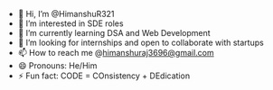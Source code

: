 - 👋 Hi, I’m @HimanshuR321
- 👀 I’m interested in SDE roles
- 🌱 I’m currently learning DSA and Web Development
- 💞️ I’m looking for internships and open to collaborate with startups 
- 📫 How to reach me @himanshuraj3696@gmail.com
- 😄 Pronouns: He/Him
- ⚡ Fun fact: CODE = COnsistency + DEdication 

<!---
HimanshuR321/HimanshuR321 is a ✨ special ✨ repository because its `README.md` (this file) appears on your GitHub profile.
You can click the Preview link to take a look at your changes.
--->
